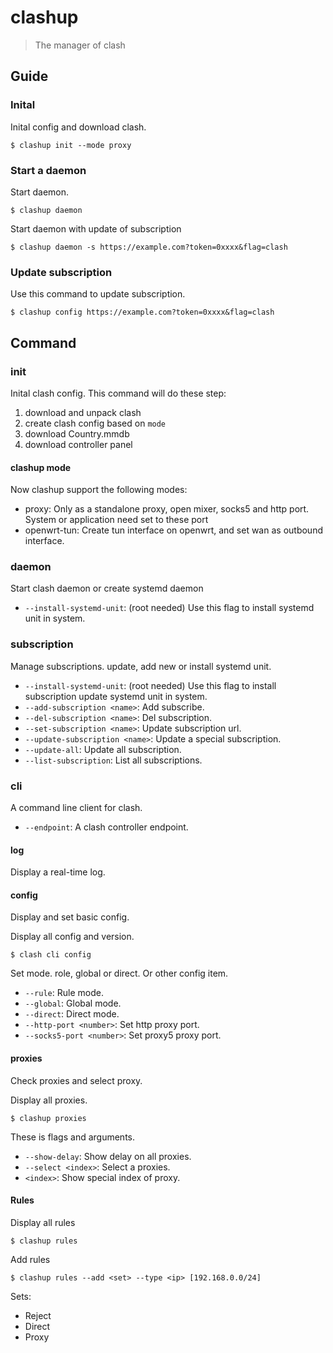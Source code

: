 # clashup

> The manager of clash

## Guide

### Inital

Inital config and download clash.

```shell
$ clashup init --mode proxy
```

### Start a daemon

Start daemon.
```shell
$ clashup daemon
```

Start daemon with update of subscription

```shell
$ clashup daemon -s https://example.com?token=0xxxx&flag=clash
```

### Update subscription

Use this command to update subscription.

```shell
$ clashup config https://example.com?token=0xxxx&flag=clash
```

## Command

### init

Inital clash config. This command will do these step:

1. download and unpack clash
2. create clash config based on `mode`
3. download Country.mmdb
4. download controller panel

#### clashup mode

Now clashup support the following modes:

- proxy: Only as a standalone proxy, open mixer, socks5 and http port. System or application need set to these port 
- openwrt-tun: Create tun interface on openwrt, and set wan as outbound interface.

### daemon

Start clash daemon or create systemd daemon

- `--install-systemd-unit`: (root needed) Use this flag to install systemd unit in system.

### subscription

Manage subscriptions. update, add new or install systemd unit.

- `--install-systemd-unit`: (root needed) Use this flag to install subscription update systemd unit in system.
- `--add-subscription <name>`: Add subscribe.
- `--del-subscription <name>`: Del subscription.
- `--set-subscription <name>`: Update subscription url.
- `--update-subscription <name>`: Update a special subscription.
- `--update-all`: Update all subscription.
- `--list-subscription`: List all subscriptions.

### cli

A command line client for clash.

- `--endpoint`: A clash controller endpoint.

#### log

Display a real-time log.

#### config

Display and set basic config.

Display all config and version.

```shell
$ clash cli config
```

Set mode. role, global or direct. Or other config item.

- `--rule`: Rule mode.
- `--global`: Global mode.
- `--direct`: Direct mode.
- `--http-port <number>`: Set http proxy port.
- `--socks5-port <number>`: Set proxy5 proxy port.

#### proxies

Check proxies and select proxy.

Display all proxies.

```shell
$ clashup proxies
```

These is flags and arguments.

- `--show-delay`: Show delay on all proxies.
- `--select <index>`: Select a proxies.
- `<index>`: Show special index of proxy.

#### Rules

Display all rules

```shell
$ clashup rules
```

Add rules

```shell
$ clashup rules --add <set> --type <ip> [192.168.0.0/24]
```

Sets:

- Reject
- Direct
- Proxy

